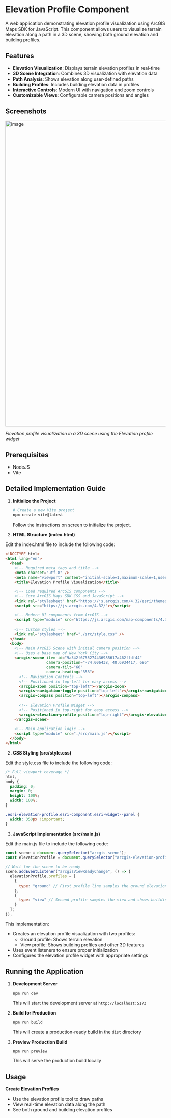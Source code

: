 # Elevation Profile Component

A web application demonstrating elevation profile visualization using ArcGIS Maps SDK for JavaScript. This component allows users to visualize terrain elevation along a path in a 3D scene, showing both ground elevation and building profiles.

## Features

- **Elevation Visualization**: Displays terrain elevation profiles in real-time
- **3D Scene Integration**: Combines 3D visualization with elevation data
- **Path Analysis**: Shows elevation along user-defined paths
- **Building Profiles**: Includes building elevation data in profiles
- **Interactive Controls**: Modern UI with navigation and zoom controls
- **Customizable Views**: Configurable camera positions and angles

## Screenshots

<img width="959" alt="image" src="https://github.com/user-attachments/assets/0fe60959-4e4e-4f40-96df-8fc238cdf414" />

*Elevation profile visualization in a 3D scene using the Elevation profile widget*

## Prerequisites

- NodeJS
- Vite

## Detailed Implementation Guide

1. **Initialize the Project**
   ```bash
   # Create a new Vite project
   npm create vite@latest
   ```
   Follow the instructions on screen to initialize the project.

2. **HTML Structure (index.html)**

Edit the index.html file to include the following code:

```html
<!DOCTYPE html>
<html lang="en">
  <head>
    <!-- Required meta tags and title -->
    <meta charset="utf-8" />
    <meta name="viewport" content="initial-scale=1,maximum-scale=1,user-scalable=no" />
    <title>Elevation Profile Visualization</title>

    <!-- Load required ArcGIS components -->
    <!-- Core ArcGIS Maps SDK CSS and JavaScript -->
    <link rel="stylesheet" href="https://js.arcgis.com/4.32/esri/themes/light/main.css" />
    <script src="https://js.arcgis.com/4.32/"></script>
    
    <!-- Modern UI components from ArcGIS -->
    <script type="module" src="https://js.arcgis.com/map-components/4.32/arcgis-map-components.esm.js"></script>
    
    <!-- Custom styles -->
    <link rel="stylesheet" href="./src/style.css" />
  </head>
  <body>
    <!-- Main ArcGIS Scene with initial camera position -->
    <!-- Uses a base map of New York City -->
    <arcgis-scene item-id="9a542f6755274436985617a462ffdf44" 
                  camera-position="-74.006438, 40.6934417, 686"
                  camera-tilt="66" 
                  camera-heading="353">
      <!-- Navigation Controls -->
      <!-- Positioned in top-left for easy access -->
      <arcgis-zoom position="top-left"></arcgis-zoom>
      <arcgis-navigation-toggle position="top-left"></arcgis-navigation-toggle>
      <arcgis-compass position="top-left"></arcgis-compass>
      
      <!-- Elevation Profile Widget -->
      <!-- Positioned in top-right for easy access -->
      <arcgis-elevation-profile position="top-right"></arcgis-elevation-profile>
    </arcgis-scene>
    
    <!-- Main application logic -->
    <script type="module" src="./src/main.js"></script>
  </body>
</html>
```

2. **CSS Styling (src/style.css)**

Edit the style.css file to include the following code:

```css
/* Full viewport coverage */
html,
body {
  padding: 0;
  margin: 0;
  height: 100%;
  width: 100%;
}

.esri-elevation-profile.esri-component.esri-widget--panel {
  width: 350px !important;
}
```

3. **JavaScript Implementation (src/main.js)**

Edit the main.js file to include the following code:

```javascript
const scene = document.querySelector("arcgis-scene");
const elevationProfile = document.querySelector("arcgis-elevation-profile");

// Wait for the scene to be ready
scene.addEventListener("arcgisViewReadyChange", () => {
  elevationProfile.profiles = [
    {
      type: "ground" // First profile line samples the ground elevation
    },
    {
      type: "view" // Second profile samples the view and shows building profiles
    }
  ];
});
```

This implementation:
- Creates an elevation profile visualization with two profiles:
  - Ground profile: Shows terrain elevation
  - View profile: Shows building profiles and other 3D features
- Uses event listeners to ensure proper initialization
- Configures the elevation profile widget with appropriate settings

## Running the Application

1. **Development Server**
   ```bash
   npm run dev
   ```
   This will start the development server at `http://localhost:5173`

2. **Build for Production**
   ```bash
   npm run build
   ```
   This will create a production-ready build in the `dist` directory

3. **Preview Production Build**
   ```bash
   npm run preview
   ```
   This will serve the production build locally

## Usage

**Create Elevation Profiles**
- Use the elevation profile tool to draw paths
- View real-time elevation data along the path
- See both ground and building elevation profiles
